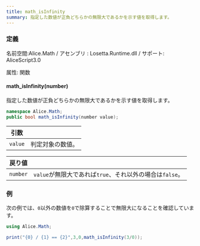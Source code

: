 ```yaml
---
title: math_isInfinity
summary: 指定した数値が正負どちらかの無限大であるかを示す値を取得します。
---
```


### 定義
名前空間:Alice.Math / アセンブリ : Losetta.Runtime.dll / サポート: AliceScript3.0

属性: 関数

#### math_isInfinity(number)

指定した数値が正負どちらかの無限大であるかを示す値を取得します。

```cs title="AliceScript"
namespace Alice.Math;
public bool math_isInfinity(number value);
```

|引数| |
|-|-|
|`value`|判定対象の数値。|

|戻り値| |
|-|-|
|`number`|`value`が無限大であれば`true`、それ以外の場合は`false`。|

### 例
次の例では、`0`以外の数値を`0`で除算することで無限大になることを確認しています。

```cs title="AliceScript"
using Alice.Math;

print("{0} / {1} == {2}",3,0,math_isInfinity(3/0));
```